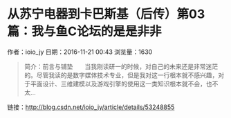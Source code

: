 # 从苏宁电器到卡巴斯基（后传）第03篇：我与鱼C论坛的是是非非
作者：ioio_jy
日期：2016-11-21 00:43
浏览量：1630
> 简介：前言与铺垫       当我刚读研一的时候，对自己的未来还是非常迷茫的。尽管我读的是数字媒体技术专业，但是我对这一行根本就不感兴趣，对于平面设计、三维建模以及游戏引擎的使用这一类知识根本就不会，也不太...

 链接：http://blog.csdn.net/ioio_jy/article/details/53248855
